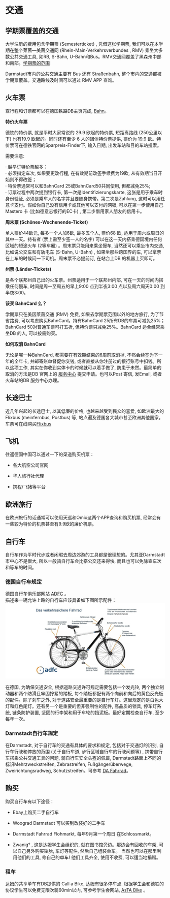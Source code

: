 # 交通

## 学期票覆盖的交通

大学注册的费用包含学期票 (Semesterticket) , 凭借这张学期票, 我们可以在本学期在整个莱茵—美茵交通网 (Rhein-Main-Verkehrsverbundes , RMV) 乘坐大多数公共交通工具, 如RB, S-Bahn, U-Bahn和Bus。RMV交通网覆盖了黑森州中部和南部。[学期票的范围](http://bit.ly/3587VSP)

Darmstadt市内的公共交通主要有 Bus 还有 Straßenbahn, 整个市内的交通都被学期票覆盖。交通路线及时间可以通过 RMV APP 查询。

## 火车票

查行程和订票都可以在德国铁路DB主页完成, [Bahn](http://www.bahn.de)。

**特价火车票**

德铁的特价票, 就是平时大家常说的 29.9 欧起的特价票, 短距离路线 (250公里以下) 也有19.9 欧起的。同时还有至少 6 人的团体特价票提供, 票价为 19.9 欧。特价票可在德铁官网的Sparpreis-Finder下, 输入日期, 出发车站和目的车站搜索。

需要注意:

· 越早订特价票越多；  
· 必须指定车次, 如果要更改行程, 在有效期前改签手续费为19欧, 从有效期当日开始则不得改签；  
· 特价票通常可以和BahnCard 25或BahnCard50共同使用, 但都减免25%;  
· 订票过程中两次提到银行卡, 第一次是Identifizierungskarte, 这张是用于乘车时身份验证, 必须是乘车人的名字并且要随身携带。第二次是Zahlung, 这时可以用任意卡支付。假如你自己没有信用卡或其他可以支付的网银, 可以在第一步使用自己Mastero 卡 (比如德意志银行的EC卡) , 第二步借用家人朋友的信用卡。

**周末票 (Schönes-Wochenende-Ticket)**

单人票价44欧元, 每多一个人加6欧, 最多五个人, 票价68 欧, 适用于周六或周日的其中一天。持有者 (票上需至少签一人的名字)   可以在这一天内搭乘德国境内任何区域的短途火车 (2等车厢) 。周末票只能用来乘坐慢车, 当然还可以乘坐市内交通, 比如说公交车和有轨电车 (S-Bahn, U-Bahn) , 如果坐那些跨国界的车, 可以拿票在上车的时候问一下司机。周末票不必提前订, 在站台上DB 的机器上买即可。

**州票 (Länder-Tickets)**

是各个联邦州自己出的火车票。州票适用于一个联邦州内部, 可在一天的时间内搭乘任何慢车, 时间是周一至周五的早上9:00 点到半夜3:00 点以及周六周天0:00 到半夜3:00。

**该买 BahnCard 么？**

学期票只在美因莱茵交通 (RMV) 免费, 如果去学期票范围以外的地方旅行, 为了节省路费, 可以考虑购买BahnCard。持有BahnCard 25所有DB的车票可减免25%；  BahnCard 50对普通车票可打五折, 但特价票只减免25%。BahnCard 适合经常乘坐DB 的人, 可以按需购买。

**如何取消 BahnCard**

无论是哪一种BahnCard, 都需要在有效期结束的6周前取消掉, 不然会续签为下一年的全年卡, 并邮寄账单督促你交钱, 或者直接从你注册过的银行账号中扣钱。所以这项工作, 其实在你收到实体卡的时候就可以着手做了, 防患于未然。最简单的取消的方法是DB 官网上的 [服务中心](http://bit.ly/bahncard-service) 提交申请。也可以Post 寄信, 发Email, 或者火车站的DB 服务中心办理。

## 长途巴士

近几年兴起的长途巴士, 以其低廉的价格, 也越来越受到民众的喜爱, 如欧洲最大的Flixbus  (meinfernbus, Postbus) 等, 站点遍及德国各大城市甚至欧洲其他国家。车票可在线购买[Flixbus](https://www.flixbus.de)　

## 飞机

往返德国中国可以通过一下的渠道购买机票：

- 各大航空公司官网

- 华人旅行社代理

- 携程/飞猪等平台

## 欧洲旅行

在欧洲旅行的话通常可以使用天巡和Omio这两个APP查询和购买机票, 经常会有一些较为特价的机票甚至有9.9欧的廉价机票。

## 自行车

自行车作为平时代步或者闲暇去周边郊游的工具都是很理想的。尤其亚Darmstadt市中心不是很大, 所以一般骑自行车会比搭公交还来得快, 而且也可以免除查车次和等车的时间。

### 德国自行车规定

德国自行车俱乐部网站 [ADFC](http://bit.ly/2LNyWDj) 。  
描述来一辆允许上路的自行车应该具备如下图所示配件：![自行车配件规定](images/ADFC.jpg)

在德国, 为确保交通安全, 根据道路交通许可规定需要包括一个发光铃, 两个独立制动器和两个防滑且牢固拧紧的踏板, 每个踏板都配有两个向前和向后的黄色反光板的配件。除了刹车之外, 对于道路安全最重要的是自行车灯。这里规定的是白色大灯和红色尾灯。还有另一个是重要的但非强制性的配件, 高品质的锁具, 停车灯系统, 链条防护装置, 坚固的行李架和用于车轮的挡泥板。最好定期检查自行车, 至少每年一次。

### Darmstadt自行车规定

在Darmstadt, 对于自行车的交通有具体的要求和规定, 包括对于交通灯的识别, 自行车行驶和停放的范围 (关于自行车道, 步行区域自行车的行驶问题等) , 携带自行车搭乘公共交通工具的问题, 骑自行车安全头盔的佩戴, Darmstadt路面上不同的标识Mehrzweckstreifen, Zebrastreifen, Fußgängerüberwege, Zweirichtungsradweg, Schutzstreifen。可参考 [DA Fahrrad](http://bit.ly/2Vhnz9Y)。

## 购买

购买自行车有以下途径：

- Ebay上购买二手自行车

- Woograd Darmstadt 可以买到改装好的二手车

- Darmstadt Fahrrad Flohmarkt, 每年9月第一个周日  在Schlossmarkt。

- Zwanig° , 这是达姆学生会组织的, 就在图书馆旁边。那边会有回收的车架, 可以自己另外购买轮胎, 车灯等配件, 然后自己组装单车。  当然也可以在那里利用他们的工具, 修自己的单车! 他们工具齐全, 使用不收费, 可以适当地捐赠。

### 租车

达姆的共享单车有DB提供的 Call a Bike, 达姆有很多停车点. 根据学生会和德铁的协议学生可以免费无限次骑60min以内, 可参考学生会网站, 
[AsTA Bike](http://bit.ly/2InfYB8) 。
